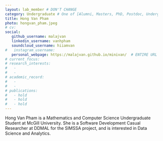 ```yaml
---
layout: lab_member # DON'T CHANGE
category: Undergraduate # One of [Alumni, Masters, PhD, Postdoc, Undergraduate]
title: Hong Van Pham
photo: hongvan_pham.jpeg
# cv:
social:
   github_username: malajvan    
   linkedin_username: vanhpham
   soundcloud_username: hiiamvan
#   instagram_username:
   personal_webpage: https://malajvan.github.io/minivan/  # ENTIRE URL
# current_focus:
# research_interests:
#   -
#   -
# academic_record:
#   -
#   -
# publications:
#   - hold
#   - hold
#   - hold
---
```

Hong Van Pham is a Mathematics and Computer Science Undergraduate Student at McGill University. She is a Software Development Casual Researcher at DDMAL for the SIMSSA project, and is interested in Data Science and Analytics.